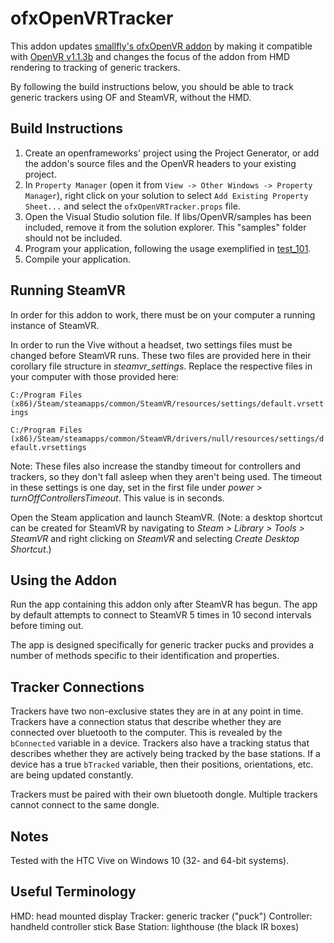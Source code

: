 ofxOpenVRTracker
====================

This addon updates [smallfly's ofxOpenVR addon](https://github.com/smallfly/ofxOpenVR) by making it compatible with [OpenVR v1.1.3b](https://github.com/bensnell/OpenVR/tree/ofxOpenVR_v1.1.3b) and changes the focus of the addon from HMD rendering to tracking of generic trackers.

By following the build instructions below, you should be able to track generic trackers using OF and SteamVR, without the HMD.

## Build Instructions

1. Create an openframeworks' project using the Project Generator, or add the addon's source files and the OpenVR headers to your existing project.
2. In `Property Manager` (open it from `View -> Other Windows -> Property Manager`), right click on your solution to select `Add Existing Property Sheet...` and select the `ofxOpenVRTracker.props` file.
3. Open the Visual Studio solution file. If libs/OpenVR/samples has been included, remove it from the solution explorer. This "samples" folder should not be included.
4. Program your application, following the usage exemplified in [test_101](https://github.com/bensnell/ofxOpenVR/tree/master/test_101/src).
5. Compile your application.

## Running SteamVR

In order for this addon to work, there must be on your computer a running instance of SteamVR. 

In order to run the Vive without a headset, two settings files must be changed before SteamVR runs. These two files are provided here in their corollary file structure in *steamvr_settings*. Replace the respective files in your computer with those provided here:

`C:/Program Files (x86)/Steam/steamapps/common/SteamVR/resources/settings/default.vrsettings`

`C:/Program Files (x86)/Steam/steamapps/common/SteamVR/drivers/null/resources/settings/default.vrsettings`

Note: These files also increase the standby timeout for controllers and trackers, so they don't fall asleep when they aren't being used. The timeout in these settings is one day, set in the first file under *power > turnOffControllersTimeout*. This value is in seconds.

Open the Steam application and launch SteamVR. (Note: a desktop shortcut can be created for SteamVR by navigating to *Steam > Library > Tools > SteamVR* and right clicking on *SteamVR* and selecting *Create Desktop Shortcut*.)

## Using the Addon

Run the app containing this addon only after SteamVR has begun. The app by default attempts to connect to SteamVR 5 times in 10 second intervals before timing out.

The app is designed specifically for generic tracker pucks and provides a number of methods specific to their identification and properties.

## Tracker Connections

Trackers have two non-exclusive states they are in at any point in time. Trackers have a connection status that describe whether they are connected over bluetooth to the computer. This is revealed by the `bConnected` variable in a device. Trackers also have a tracking status that describes whether they are actively being tracked by the base stations. If a device has a true `bTracked` variable, then their positions, orientations, etc. are being updated constantly.

Trackers must be paired with their own bluetooth dongle. Multiple trackers cannot connect to the same dongle.

## Notes

Tested with the HTC Vive on Windows 10 (32- and 64-bit systems).

## Useful Terminology

HMD: head mounted display
Tracker: generic tracker ("puck")
Controller: handheld controller stick
Base Station: lighthouse (the black IR boxes)
